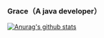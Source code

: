 ### Grace（A java developer）
[![Anurag's github stats](https://github-readme-stats.vercel.app/api?username=gaograce)](https://github.com/anuraghazra/github-readme-stats)

<!--
**gaograce/gaograce** is a ✨ _special_ ✨ repository because its `README.md` (this file) appears on your GitHub profile.

Here are some ideas to get you started:

- 🔭 I’m currently working on ...
- 🌱 I’m currently learning ...
- 👯 I’m looking to collaborate on ...
- 🤔 I’m looking for help with ...
- 💬 Ask me about ...
- 📫 How to reach me: ...
- 😄 Pronouns: ...
- ⚡ Fun fact: ...
-->
